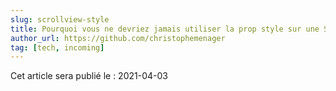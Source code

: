 ```yaml
---
slug: scrollview-style
title: Pourquoi vous ne devriez jamais utiliser la prop style sur une ScrollView
author_url: https://github.com/christophemenager
tag: [tech, incoming]
---
```


Cet article sera publié le : 2021-04-03
